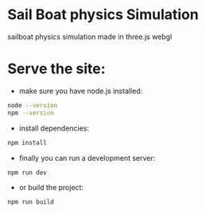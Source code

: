 # Sail Boat physics Simulation
sailboat physics simulation made in three.js webgl

# Serve the site:
- make sure you have node.js installed:
```sh
node --version
npm --version
```
- install dependencies:
```sh
npm install
```
- finally you can run a development server:
```sh
npm run dev
```
- or build the project:
```sh
npm run build
```